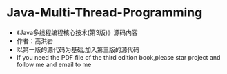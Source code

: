 # Java-Multi-Thread-Programming

- 《Java多线程编程核心技术(第3版)》源码内容
- 作者：高洪岩
- 以第一版的源代码为基础,加入第三版的源代码
- If you need the PDF file of the third edition book,please star project and follow me and email to me

